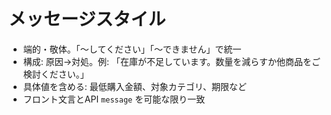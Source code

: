 # メッセージスタイル

- 端的・敬体。「〜してください」「〜できません」で統一
- 構成: 原因→対処。例: 「在庫が不足しています。数量を減らすか他商品をご検討ください。」
- 具体値を含める: 最低購入金額、対象カテゴリ、期限など
- フロント文言とAPI `message` を可能な限り一致

